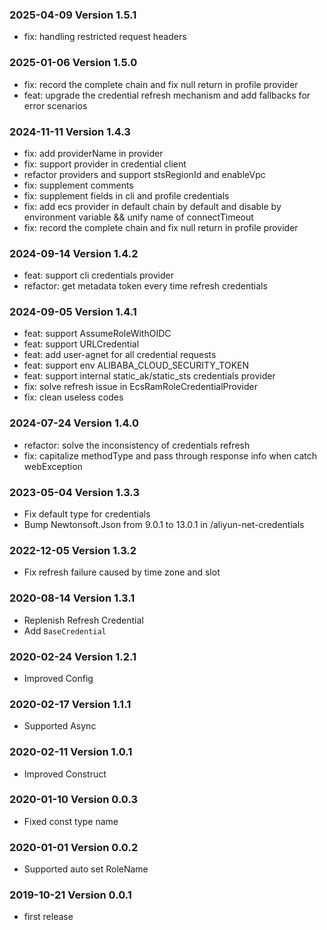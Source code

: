 ### 2025-04-09 Version 1.5.1
* fix: handling restricted request headers

### 2025-01-06 Version 1.5.0
* fix: record the complete chain and fix null return in profile provider
* feat: upgrade the credential refresh mechanism and add fallbacks for error scenarios

### 2024-11-11 Version 1.4.3
* fix: add providerName in provider 
* fix: support provider in credential client 
* refactor providers and support stsRegionId and enableVpc 
* fix: supplement comments 
* fix: supplement fields in cli and profile credentials 
* fix: add ecs provider in default chain by default and disable by environment variable && unify name of connectTimeout
* fix: record the complete chain and fix null return in profile provider

### 2024-09-14 Version 1.4.2
* feat: support cli credentials provider 
* refactor: get metadata token every time refresh credentials

### 2024-09-05 Version 1.4.1
* feat: support AssumeRoleWithOIDC
* feat: support URLCredential
* feat: add user-agnet for all credential requests
* feat: support env ALIBABA_CLOUD_SECURITY_TOKEN 
* feat: support internal static_ak/static_sts credentials provider
* fix: solve refresh issue in EcsRamRoleCredentialProvider
* fix: clean useless codes

### 2024-07-24 Version 1.4.0
* refactor: solve the inconsistency of credentials refresh
* fix: capitalize methodType and pass through response info when catch webException

### 2023-05-04 Version 1.3.3
* Fix default type for credentials
* Bump Newtonsoft.Json from 9.0.1 to 13.0.1 in /aliyun-net-credentials

### 2022-12-05 Version 1.3.2
* Fix refresh failure caused by time zone and slot

### 2020-08-14 Version 1.3.1
* Replenish Refresh Credential
* Add `BaseCredential`

### 2020-02-24 Version 1.2.1
* Improved Config

### 2020-02-17 Version 1.1.1
* Supported Async

### 2020-02-11 Version 1.0.1
* Improved Construct

### 2020-01-10 Version 0.0.3
* Fixed const type name

### 2020-01-01 Version 0.0.2
* Supported auto set RoleName

### 2019-10-21 Version 0.0.1
* first release